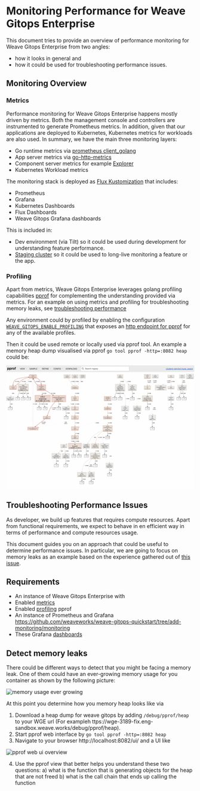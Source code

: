 # Monitoring Performance for Weave Gitops Enterprise

This document tries to provide an overview of performance monitoring for Weave Gitops Enterprise from two angles:
- how it looks in general and 
- how it could be used for troubleshooting performance issues.

## Monitoring Overview

### Metrics

Performance monitoring for Weave Gitops Enterprise happens mostly driven by metrics. Both the management console and controllers
are instrumented to generate Prometheus metrics. In addition, given that our applications are deployed to Kubernetes, 
Kubernetes metrics for workloads are also used. In summary, we have the main three monitoring layers:
 - Go runtime metrics via [prometheus client_golang](https://github.com/prometheus/client_golang/blob/1bae6c1e6314f6a20be183a7277059630780232a/prometheus/collectors/go_collector_latest.go)
 - App server metrics via [go-http-metrics](https://github.com/slok/go-http-metrics)
 - Component server metrics for example [Explorer](https://github.com/weaveworks/weave-gitops-enterprise/blob/b643619464104e59a17e77a697cd7c290f96889a/pkg/query/collector/metrics/recorder.go)
 - Kubernetes Workload metrics

The monitoring stack is deployed as [Flux Kustomization](https://github.com/weaveworks/weave-gitops-quickstart/tree/add-monitoring) that includes:
- Prometheus 
- Grafana
- Kubernetes Dashboards
- Flux Dashboards 
- Weave Gitops Grafana dashboards

This is included in:
- Dev environment (via Tilt) so it could be used during development for understanding feature performance.
- [Staging cluster](https://github.com/weaveworks/weave-gitops-clusters/tree/main/k8s/clusters/internal-dev-gke/monitoring) so it could be used to long-live monitoring a feature or the app. 

### Profiling 

Apart from metrics, Weave Gitops Enterprise leverages golang profiling capabilities [pprof](https://pkg.go.dev/runtime/pprof) 
for complementing the understanding provided via metrics. For an example on using metrics and profiling for troubleshooting 
memory leaks, see [troubleshooting performance](#troubleshooting-performance-issues)

Any environment could by profiled by enabling the configuration [`WEAVE_GITOPS_ENABLE_PROFILING`](https://github.com/weaveworks/weave-gitops-enterprise/blob/b643619464104e59a17e77a697cd7c290f96889a/cmd/clusters-service/app/server.go#L843)
that exposes an [http endpoint for pprof](https://pkg.go.dev/net/http/pprof) for any of the available profiles. 

Then it could be used remote or locally used via pprof tool. An example a memory heap dump visualised via pprof `go tool pprof -http=:8082 heap` could be:

![pprof-web-ui.png](monitoring%2Fimgs%2Fpprof-web-ui.png)








## Troubleshooting Performance Issues

As developer, we build up features that requires compute resources. Apart from functional requirements, we
expect to behave in en efficient way in terms of performance and compute resources usage.

This document guides you on an approach that could be useful to determine performance issues. In particular, we are going 
to focus on memory leaks as an example based on the experience gathered out of [this issue](https://github.com/weaveworks/weave-gitops-enterprise/issues/3189).




## Requirements

- An instance of Weave Gitops Enterprise with  
- Enabled [metrics]() 
- Enabled [profiling](https://go.dev/blog/pprof) pprof 
- An instance of Prometheus and Grafana https://github.com/weaveworks/weave-gitops-quickstart/tree/add-monitoring/monitoring  
- These Grafana [dashboards](./dashboards)  

## Detect memory leaks

There could be different ways to detect that you might be facing a memory leak. One of them could have an ever-growing 
memory usage for you container as shown by the following picture:

![memory usage ever growing](imgs/memory-leak-profile.png)

At this point you determine how you memory heap looks like via

1. Download a heap dump for weave gitops by adding `/debug/pprof/heap` to your WGE url (For exampleh ttps://wge-3189-fix.eng-sandbox.weave.works/debug/pprof/heap).
2. Start pprof web interface by `go tool pprof -http=:8082 heap`
3. Navigate to your browser http://localhost:8082/ui/ and a UI like 

![pprof web ui overview](imgs/pprof-web-ui.png)

4. Use the pprof view that better helps you understand these two questions:
 a) what is the function that is generating objects for the heap that are not freed
 b) what is the call chain that ends up calling the function









